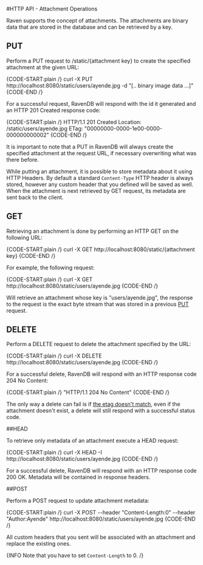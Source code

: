#HTTP API - Attachment Operations

Raven supports the concept of attachments. The attachments are binary data that are stored in the database and can be retrieved by a key.

## PUT

Perform a PUT request to /static/{attachment key} to create the specified attachment at the given URL:

{CODE-START:plain /}
curl -X PUT http://localhost:8080/static/users/ayende.jpg -d "[.. binary image data ...]"
{CODE-END /}

For a successful request, RavenDB will respond with the id it generated and an HTTP 201 Created response code:

{CODE-START:plain /}
    HTTP/1.1 201 Created
    Location: /static/users/ayende.jpg
	ETag: "00000000-0000-1e00-0000-000000000002"
{CODE-END /}

It is important to note that a PUT in RavenDB will always create the specified attachment at the request URL, if necessary overwriting what was there before.

While putting an attachment, it is possible to store metadata about it using HTTP Headers. By default a standard `Content-Type` HTTP header is always stored, however any custom header that you defined will be saved as well. When the attachment is next retrieved by GET request, its metadata are sent back to the client.

## GET
Retrieving an attachment is done by performing an HTTP GET on the following URL:

{CODE-START:plain /}
curl -X GET http://localhost:8080/static/{attachment key}
{CODE-END /}

For example, the following request:

{CODE-START:plain /}
curl -X GET http://localhost:8080/static/users/ayende.jpg
{CODE-END /}

Will retrieve an attachment whose key is "users/ayende.jpg", the response to the request is the exact byte stream that was stored in a previous [PUT](https://ravendb.net/docs/http-api/attachments/http-api-put-attachments) request.

## DELETE

Perform a DELETE request to delete the attachment specified by the URL:

{CODE-START:plain /}
curl -X DELETE http://localhost:8080/static/users/ayende.jpg
{CODE-END /}

For a successful delete, RavenDB will respond with an HTTP response code 204 No Content:

{CODE-START:plain /}
    "HTTP/1.1 204 No Content"
{CODE-END /}

The only way a delete can fail is if [the etag doesn't match](https://ravendb.net/docs/http-api/http-api-concurrency), even if the attachment doesn't exist, a delete will still respond with a successful status code.

##HEAD

To retrieve only metadata of an attachment execute a HEAD request:

{CODE-START:plain /}
curl -X HEAD -I http://localhost:8080/static/users/ayende.jpg
{CODE-END /}

For a successful delete, RavenDB will respond with an HTTP response code 200 OK. Metadata will be contained in response headers.

##POST

Perform a POST request to update attachment metadata:

{CODE-START:plain /}
curl -X POST --header "Content-Length:0" --header "Author:Ayende" http://localhost:8080/static/users/ayende.jpg
{CODE-END /}

All custom headers that you sent will be associated with an attachment and replace the existing ones.
 
{INFO Note that you have to set `Content-Length` to 0. /}
